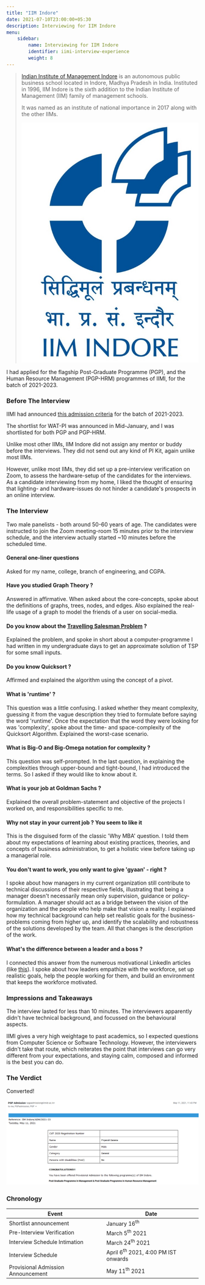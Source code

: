 ```yaml
---
title: "IIM Indore"
date: 2021-07-10T23:00:00+05:30
description: Interviewing for IIM Indore
menu:
    sidebar:
        name: Interviewing for IIM Indore
        identifier: iimi-interview-experience
        weight: 8
---
```


> [Indian Institute of Management Indore](https://www.iimidr.ac.in/) is an autonomous public business school located in Indore, Madhya Pradesh in India. Instituted in 1996, IIM Indore is the sixth addition to the Indian Institute of Management (IIM) family of management schools.
>
> It was named as an institute of national importance in 2017 along with the other IIMs.
>
> ![logo](logo.jpg)

I had applied for the flagship Post-Graduate Programme (PGP), and the Human Resource Management (PGP-HRM) programmes of IIMI, for the batch of 2021-2023.

### Before The Interview

IIMI had announced [this admission criteria](https://www.iimidr.ac.in/wp-content/uploads/Admissions-Procedure-PGP-2021-23-Batch.pdf) for the batch of 2021-2023.

The shortlist for WAT-PI was announced in Mid-January, and I was shortlisted for both PGP and PGP-HRM.

Unlike most other IIMs, IIM Indore did not assign any mentor or buddy before the interviews. They did not send out any kind of PI Kit, again unlike most IIMs. 

However, unlike most IIMs, they did set up a pre-interview verification on Zoom, to assess the hardware-setup of the candidates for the interviews. As a candidate interviewing from my home, I liked the thought of ensuring that lighting- and hardware-issues do not hinder a candidate's prospects in an online interview. 

### The Interview

Two male panelists - both around 50-60 years of age. The candidates were instructed to join the Zoom meeting-room 15 minutes prior to the interview schedule, and the interview actually started ~10 minutes before the scheduled time.

#### General one-liner questions
Asked for my name, college, branch of engineering, and CGPA.

#### Have you studied Graph Theory ?
Answered in affirmative. When asked about the core-concepts, spoke about the definitions of graphs, trees, nodes, and edges. Also explained the real-life usage of a graph to model the friends of a user on social-media.

#### Do you know about the [Travelling Salesman Problem](https://en.wikipedia.org/wiki/Travelling_salesman_problem) ?
Explained the problem, and spoke in short about a computer-programme I had written in my undergraduate days to get an approximate solution of TSP for some small inputs.

#### Do you know Quicksort ?
Affirmed and explained the algorithm using the concept of a pivot.

#### What is 'runtime' ?
This question was a little confusing. I asked whether they meant complexity, guessing it from the vague description they tried to formulate before saying the word 'runtime'. Once the expectation that the word they were looking for was 'complexity', spoke about the time- and space-complexity of the Quicksort Algorithm. Explained the worst-case scenario. 

#### What is Big-O and Big-Omega notation for complexity ?
This question was self-prompted. In the last question, in explaining the complexities through upper-bound and tight-bound, I had introduced the terms. So I asked if they would like to know about it.

#### What is your job at Goldman Sachs ?
Explained the overall problem-statement and objective of the projects I worked on, and responsibilities specific to me.

#### Why not stay in your current job ? You seem to like it
This is the disguised form of the classic 'Why MBA' question. I told them about my expectations of learning about existing practices, theories, and concepts of business administration, to get a holistic view before taking up a managerial role.

#### You don't want to work, you only want to give 'gyaan' - right ?
I spoke about how managers in my current organization still contribute to technical discussions of their respective fields, illustrating that being a manager doesn't necessarily mean only supervision, guidance or policy-formulation. A manager should act as a bridge between the vision of the organization and the people who help make that vision a reality. I explained how my technical background can help set realistic goals for the business-problems coming from higher up, and identify the scalability and robustness of the solutions developed by the team. All that changes is the description of the work. 

#### What's the difference between a leader and a boss ?
I connected this answer from the numerous motivational LinkedIn articles (like [this](https://www.linkedin.com/pulse/leaders-vs-bosses-key-differences-between-leader-boss-mohit-guglani/)). I spoke about how leaders empathize with the workforce, set up realistic goals, help the people working for them, and build an environment that keeps the workforce motivated. 

### Impressions and Takeaways

The interview lasted for less than 10 minutes. The interviewers apparently didn't have technical background, and focussed on the behavioural aspects.

IIMI gives a very high weightage to past academics, so I expected questions from Computer Science or Software Technology. However, the interviewers didn't take that route, which reiterates the point that interviews can go very different from your expectations, and staying calm, composed and informed is the best you can do.

### The Verdict

Converted!

![verdict](verdict.png)

### Chronology

| Event | Date |
| --- | --- |
| Shortlist announcement | January 16<sup>th</sup> |
| Pre-Interview Verification | March 5<sup>th</sup> 2021 |
| Interview Schedule Intimation | March 24<sup>th</sup> 2021 |
| Interview Schedule | April 6<sup>th</sup> 2021, 4:00 PM IST onwards |
| Provisional Admission Announcement | May 11<sup>th</sup> 2021 |
